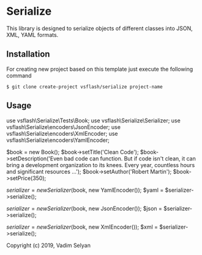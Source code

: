 Serialize
===============

This library is designed to serialize objects of different classes into JSON, XML, YAML formats.

Installation
------------

For creating new project based on this template just execute the following command

```
$ git clone create-project vsflash/serialize project-name
```

Usage
-----

use vsflash\Serialize\Tests\Book;
use vsflash\Serialize\Serializer;
use vsflash\Serialize\encoders\JsonEncoder;
use vsflash\Serialize\encoders\XmlEncoder;
use vsflash\Serialize\encoders\YamlEncoder;

$book = new Book();
$book->setTitle('Clean Code');
$book->setDescription('Even bad code can function. But if code isn\'t clean, it can bring a development organization to its knees. Every year, countless hours and significant resources ...');
$book->setAuthor('Robert Martin');
$book->setPrice(350);

$serializer = new Serializer($book, new YamlEncoder());
$yaml = $serializer->serialize();

$serializer = new Serializer($book, new JsonEncoder());
$json = $serializer->serialize();

$serializer = new Serializer($book, new XmlEncoder());
$xml = $serializer->serialize();


Copyright (c) 2019, Vadim Selyan
